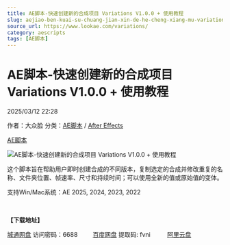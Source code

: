 ```yaml
---
title: AE脚本-快速创建新的合成项目 Variations V1.0.0 + 使用教程
slug: aejiao-ben-kuai-su-chuang-jian-xin-de-he-cheng-xiang-mu-variations-v1-0-0-shi-yong-jiao-cheng
source_url: https://www.lookae.com/variations/
category: aescripts
tags: [AE脚本]
---
```

# AE脚本-快速创建新的合成项目 Variations V1.0.0 + 使用教程

2025/03/12 22:28

作者：大众脸
分类：[AE脚本](https://www.lookae.com/after-effects/aescripts/) / [After Effects](https://www.lookae.com/after-effects/)

[AE脚本](https://www.lookae.com/tag/ae%e8%84%9a%e6%9c%ac/)

![AE脚本-快速创建新的合成项目 Variations V1.0.0 + 使用教程](https://www.lookae.com/wp-content/uploads/2025/03/Variations.jpg "AE脚本-快速创建新的合成项目 Variations V1.0.0 + 使用教程-LookAE.com")

这个脚本旨在帮助用户即时创建合成的不同版本，复制选定的合成并修改重复的名称、文件夹位置、帧速率、尺寸和持续时间；可以使用全新的值或原始值的变体。

支持Win/Mac系统：AE 2025, 2024, 2023, 2022

[﻿﻿﻿](http://cloud.video.taobao.com/play/u/null/p/1/e/6/t/1/511349879881.mp4)

**【下载地址】**

[城通网盘](https://url70.ctfile.com/f/2827370-1469433697-fccfdc?p=4431) 访问密码：6688         [百度网盘](https://pan.baidu.com/s/1BgyePPbbjsEGI6nvP6oOUg?pwd=fvni) 提取码: fvni          [阿里云盘](https://www.alipan.com/s/j3BQr7VN9Dm)
